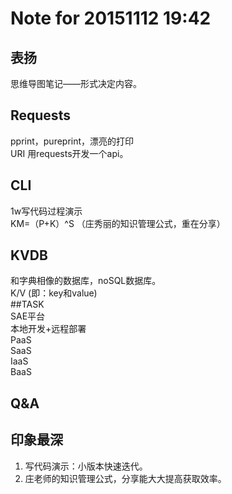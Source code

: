 # Note for 20151112 19:42  
## 表扬  
思维导图笔记——形式决定内容。  
## Requests  
pprint，pureprint，漂亮的打印  
URI 
用requests开发一个api。  
## CLI  
1w写代码过程演示  
KM=（P+K）^S （庄秀丽的知识管理公式，重在分享）  
## KVDB  
和字典相像的数据库，noSQL数据库。  
K/V (即：key和value)  
##TASK  
SAE平台  
本地开发+远程部署  
PaaS  
SaaS  
IaaS  
BaaS  
## Q&A

## 印象最深  
1. 写代码演示：小版本快速迭代。  
2. 庄老师的知识管理公式，分享能大大提高获取效率。  
